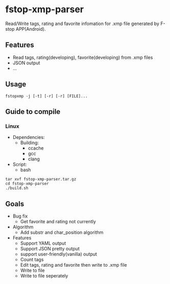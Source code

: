 # fstop-xmp-parser

Read/Write tags, rating and favorite infomation for .xmp file generated by F-stop APP(Android).

## Features

* Read tags, rating(developing), favorite(developing) from .xmp files
* JSON output
* ...

## Usage

```
fstopxmp -j [-t] [-r] [-r] [FILE]...
```

## Guide to compile

### Linux

* Dependencies: 
    * Building: 
        * ccache
        * gcc
        * clang
* Script: 
    * bash
```
tar xvf fstop-xmp-parser.tar.gz
cd fstop-xmp-parser
./build.sh
```
## Goals

* Bug fix
    * Get favorite and rating not currently
* Algorithm
    * Add substr and char_position algorithm
* Features
    * Support YAML output
    * Support JSON pretty output
    * support user-friendly(vanilla) output
    * Count tags
    * Edit tags, rating and favorite then write to .xmp file
    * Write to file
    * Write to file seperately
    